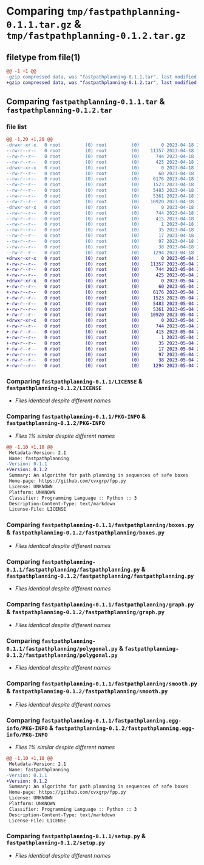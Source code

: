 # Comparing `tmp/fastpathplanning-0.1.1.tar.gz` & `tmp/fastpathplanning-0.1.2.tar.gz`

## filetype from file(1)

```diff
@@ -1 +1 @@
-gzip compressed data, was "fastpathplanning-0.1.1.tar", last modified: Tue Apr 18 15:56:33 2023, max compression
+gzip compressed data, was "fastpathplanning-0.1.2.tar", last modified: Thu May  4 22:03:27 2023, max compression
```

## Comparing `fastpathplanning-0.1.1.tar` & `fastpathplanning-0.1.2.tar`

### file list

```diff
@@ -1,20 +1,20 @@
-drwxr-xr-x   0 root         (0) root         (0)        0 2023-04-18 15:56:33.382723 fastpathplanning-0.1.1/
--rw-r--r--   0 root         (0) root         (0)    11357 2023-04-18 15:56:28.000000 fastpathplanning-0.1.1/LICENSE
--rw-r--r--   0 root         (0) root         (0)      744 2023-04-18 15:56:33.382723 fastpathplanning-0.1.1/PKG-INFO
--rw-r--r--   0 root         (0) root         (0)      425 2023-04-18 15:56:28.000000 fastpathplanning-0.1.1/README.md
-drwxr-xr-x   0 root         (0) root         (0)        0 2023-04-18 15:56:33.382723 fastpathplanning-0.1.1/fastpathplanning/
--rw-r--r--   0 root         (0) root         (0)       60 2023-04-18 15:56:28.000000 fastpathplanning-0.1.1/fastpathplanning/__init__.py
--rw-r--r--   0 root         (0) root         (0)     6176 2023-04-18 15:56:28.000000 fastpathplanning-0.1.1/fastpathplanning/boxes.py
--rw-r--r--   0 root         (0) root         (0)     1523 2023-04-18 15:56:28.000000 fastpathplanning-0.1.1/fastpathplanning/fastpathplanning.py
--rw-r--r--   0 root         (0) root         (0)     5483 2023-04-18 15:56:28.000000 fastpathplanning-0.1.1/fastpathplanning/graph.py
--rw-r--r--   0 root         (0) root         (0)     5361 2023-04-18 15:56:28.000000 fastpathplanning-0.1.1/fastpathplanning/polygonal.py
--rw-r--r--   0 root         (0) root         (0)    10920 2023-04-18 15:56:28.000000 fastpathplanning-0.1.1/fastpathplanning/smooth.py
-drwxr-xr-x   0 root         (0) root         (0)        0 2023-04-18 15:56:33.382723 fastpathplanning-0.1.1/fastpathplanning.egg-info/
--rw-r--r--   0 root         (0) root         (0)      744 2023-04-18 15:56:33.000000 fastpathplanning-0.1.1/fastpathplanning.egg-info/PKG-INFO
--rw-r--r--   0 root         (0) root         (0)      415 2023-04-18 15:56:33.000000 fastpathplanning-0.1.1/fastpathplanning.egg-info/SOURCES.txt
--rw-r--r--   0 root         (0) root         (0)        1 2023-04-18 15:56:33.000000 fastpathplanning-0.1.1/fastpathplanning.egg-info/dependency_links.txt
--rw-r--r--   0 root         (0) root         (0)       35 2023-04-18 15:56:33.000000 fastpathplanning-0.1.1/fastpathplanning.egg-info/requires.txt
--rw-r--r--   0 root         (0) root         (0)       17 2023-04-18 15:56:33.000000 fastpathplanning-0.1.1/fastpathplanning.egg-info/top_level.txt
--rw-r--r--   0 root         (0) root         (0)       97 2023-04-18 15:56:28.000000 fastpathplanning-0.1.1/pyproject.toml
--rw-r--r--   0 root         (0) root         (0)       38 2023-04-18 15:56:33.382723 fastpathplanning-0.1.1/setup.cfg
--rw-r--r--   0 root         (0) root         (0)     1294 2023-04-18 15:56:28.000000 fastpathplanning-0.1.1/setup.py
+drwxr-xr-x   0 root         (0) root         (0)        0 2023-05-04 22:03:27.514768 fastpathplanning-0.1.2/
+-rw-r--r--   0 root         (0) root         (0)    11357 2023-05-04 22:03:22.000000 fastpathplanning-0.1.2/LICENSE
+-rw-r--r--   0 root         (0) root         (0)      744 2023-05-04 22:03:27.514768 fastpathplanning-0.1.2/PKG-INFO
+-rw-r--r--   0 root         (0) root         (0)      425 2023-05-04 22:03:22.000000 fastpathplanning-0.1.2/README.md
+drwxr-xr-x   0 root         (0) root         (0)        0 2023-05-04 22:03:27.514768 fastpathplanning-0.1.2/fastpathplanning/
+-rw-r--r--   0 root         (0) root         (0)       60 2023-05-04 22:03:22.000000 fastpathplanning-0.1.2/fastpathplanning/__init__.py
+-rw-r--r--   0 root         (0) root         (0)     6176 2023-05-04 22:03:22.000000 fastpathplanning-0.1.2/fastpathplanning/boxes.py
+-rw-r--r--   0 root         (0) root         (0)     1523 2023-05-04 22:03:22.000000 fastpathplanning-0.1.2/fastpathplanning/fastpathplanning.py
+-rw-r--r--   0 root         (0) root         (0)     5483 2023-05-04 22:03:22.000000 fastpathplanning-0.1.2/fastpathplanning/graph.py
+-rw-r--r--   0 root         (0) root         (0)     5361 2023-05-04 22:03:22.000000 fastpathplanning-0.1.2/fastpathplanning/polygonal.py
+-rw-r--r--   0 root         (0) root         (0)    10920 2023-05-04 22:03:22.000000 fastpathplanning-0.1.2/fastpathplanning/smooth.py
+drwxr-xr-x   0 root         (0) root         (0)        0 2023-05-04 22:03:27.514768 fastpathplanning-0.1.2/fastpathplanning.egg-info/
+-rw-r--r--   0 root         (0) root         (0)      744 2023-05-04 22:03:27.000000 fastpathplanning-0.1.2/fastpathplanning.egg-info/PKG-INFO
+-rw-r--r--   0 root         (0) root         (0)      415 2023-05-04 22:03:27.000000 fastpathplanning-0.1.2/fastpathplanning.egg-info/SOURCES.txt
+-rw-r--r--   0 root         (0) root         (0)        1 2023-05-04 22:03:27.000000 fastpathplanning-0.1.2/fastpathplanning.egg-info/dependency_links.txt
+-rw-r--r--   0 root         (0) root         (0)       35 2023-05-04 22:03:27.000000 fastpathplanning-0.1.2/fastpathplanning.egg-info/requires.txt
+-rw-r--r--   0 root         (0) root         (0)       17 2023-05-04 22:03:27.000000 fastpathplanning-0.1.2/fastpathplanning.egg-info/top_level.txt
+-rw-r--r--   0 root         (0) root         (0)       97 2023-05-04 22:03:22.000000 fastpathplanning-0.1.2/pyproject.toml
+-rw-r--r--   0 root         (0) root         (0)       38 2023-05-04 22:03:27.514768 fastpathplanning-0.1.2/setup.cfg
+-rw-r--r--   0 root         (0) root         (0)     1294 2023-05-04 22:03:22.000000 fastpathplanning-0.1.2/setup.py
```

### Comparing `fastpathplanning-0.1.1/LICENSE` & `fastpathplanning-0.1.2/LICENSE`

 * *Files identical despite different names*

### Comparing `fastpathplanning-0.1.1/PKG-INFO` & `fastpathplanning-0.1.2/PKG-INFO`

 * *Files 1% similar despite different names*

```diff
@@ -1,10 +1,10 @@
 Metadata-Version: 2.1
 Name: fastpathplanning
-Version: 0.1.1
+Version: 0.1.2
 Summary: An algorithm for path planning in sequences of safe boxes
 Home-page: https://github.com/cvxgrp/fpp.py
 License: UNKNOWN
 Platform: UNKNOWN
 Classifier: Programming Language :: Python :: 3
 Description-Content-Type: text/markdown
 License-File: LICENSE
```

### Comparing `fastpathplanning-0.1.1/fastpathplanning/boxes.py` & `fastpathplanning-0.1.2/fastpathplanning/boxes.py`

 * *Files identical despite different names*

### Comparing `fastpathplanning-0.1.1/fastpathplanning/fastpathplanning.py` & `fastpathplanning-0.1.2/fastpathplanning/fastpathplanning.py`

 * *Files identical despite different names*

### Comparing `fastpathplanning-0.1.1/fastpathplanning/graph.py` & `fastpathplanning-0.1.2/fastpathplanning/graph.py`

 * *Files identical despite different names*

### Comparing `fastpathplanning-0.1.1/fastpathplanning/polygonal.py` & `fastpathplanning-0.1.2/fastpathplanning/polygonal.py`

 * *Files identical despite different names*

### Comparing `fastpathplanning-0.1.1/fastpathplanning/smooth.py` & `fastpathplanning-0.1.2/fastpathplanning/smooth.py`

 * *Files identical despite different names*

### Comparing `fastpathplanning-0.1.1/fastpathplanning.egg-info/PKG-INFO` & `fastpathplanning-0.1.2/fastpathplanning.egg-info/PKG-INFO`

 * *Files 1% similar despite different names*

```diff
@@ -1,10 +1,10 @@
 Metadata-Version: 2.1
 Name: fastpathplanning
-Version: 0.1.1
+Version: 0.1.2
 Summary: An algorithm for path planning in sequences of safe boxes
 Home-page: https://github.com/cvxgrp/fpp.py
 License: UNKNOWN
 Platform: UNKNOWN
 Classifier: Programming Language :: Python :: 3
 Description-Content-Type: text/markdown
 License-File: LICENSE
```

### Comparing `fastpathplanning-0.1.1/setup.py` & `fastpathplanning-0.1.2/setup.py`

 * *Files identical despite different names*

